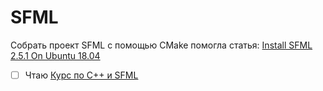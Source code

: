 # SFML
Собрать проект SFML с помощью CMake помогла статья: [Install SFML 2.5.1 On Ubuntu 18.04](https://medium.com/@Rewieer/install-sfml-2-5-1-on-ubuntu-18-04-and-clion-9e0dfe86e87f)

- [ ] Чтаю [Курс по C++ и SFML](https://ps-group.github.io/ps1/)
